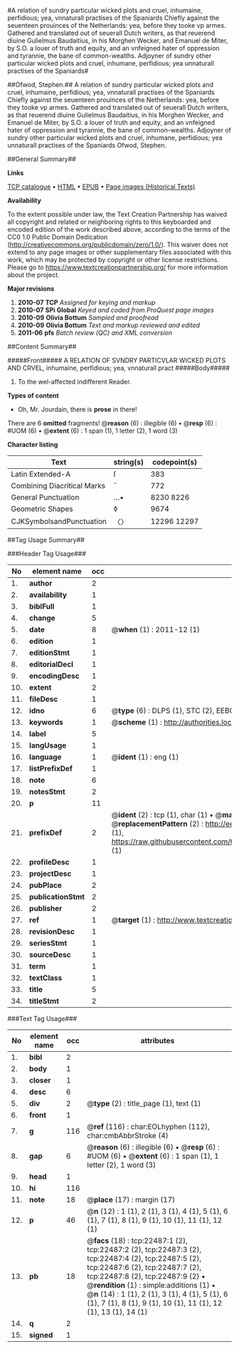 #A relation of sundry particular wicked plots and cruel, inhumaine, perfidious; yea, vnnaturall practises of the Spaniards Chiefly against the seuenteen prouinces of the Netherlands: yea, before they tooke vp armes. Gathered and translated out of seuerall Dutch writers, as that reuerend diuine Gulielmus Baudaitius, in his Morghen Wecker, and Emanuel de Miter, by S.O. a louer of truth and equity, and an vnfeigned hater of oppression and tyrannie, the bane of common-wealths. Adjoyner of sundry other particular wicked plots and cruel, inhumane, perfidious; yea unnaturall practises of the Spaniards#

##Ofwod, Stephen.##
A relation of sundry particular wicked plots and cruel, inhumaine, perfidious; yea, vnnaturall practises of the Spaniards Chiefly against the seuenteen prouinces of the Netherlands: yea, before they tooke vp armes. Gathered and translated out of seuerall Dutch writers, as that reuerend diuine Gulielmus Baudaitius, in his Morghen Wecker, and Emanuel de Miter, by S.O. a louer of truth and equity, and an vnfeigned hater of oppression and tyrannie, the bane of common-wealths.
Adjoyner of sundry other particular wicked plots and cruel, inhumane, perfidious; yea unnaturall practises of the Spaniards
Ofwod, Stephen.

##General Summary##

**Links**

[TCP catalogue](http://www.ota.ox.ac.uk/tcp/)  • 
[HTML](http://tei.it.ox.ac.uk/tcp/Texts-HTML/free/A08/A08435.html)  • 
[EPUB](http://tei.it.ox.ac.uk/tcp/Texts-EPUB/free/A08/A08435.epub) • 
[Page images (Historical Texts)](https://historicaltexts.jisc.ac.uk/eebo-99856851e)

**Availability**

To the extent possible under law, the Text Creation Partnership has waived all copyright and related or neighboring rights to this keyboarded and encoded edition of the work described above, according to the terms of the CC0 1.0 Public Domain Dedication (http://creativecommons.org/publicdomain/zero/1.0/). This waiver does not extend to any page images or other supplementary files associated with this work, which may be protected by copyright or other license restrictions. Please go to https://www.textcreationpartnership.org/ for more information about the project.

**Major revisions**

1. __2010-07__ __TCP__ *Assigned for keying and markup*
1. __2010-07__ __SPi Global__ *Keyed and coded from ProQuest page images*
1. __2010-09__ __Olivia Bottum__ *Sampled and proofread*
1. __2010-09__ __Olivia Bottum__ *Text and markup reviewed and edited*
1. __2011-06__ __pfs__ *Batch review (QC) and XML conversion*

##Content Summary##

#####Front#####
A RELATION OF SVNDRY PARTICVLAR WICKED PLOTS AND CRVEL, inhumaine, perfidious; yea, vnnaturall pract
#####Body#####

1. To the wel-affected indifferent Reader.

**Types of content**

  * Oh, Mr. Jourdain, there is **prose** in there!

There are 6 **omitted** fragments! 
 @__reason__ (6) : illegible (6)  •  @__resp__ (6) : #UOM (6)  •  @__extent__ (6) : 1 span (1), 1 letter (2), 1 word (3)

**Character listing**


|Text|string(s)|codepoint(s)|
|---|---|---|
|Latin Extended-A|ſ|383|
|Combining             Diacritical Marks|̄|772|
|General Punctuation|…•|8230 8226|
|Geometric Shapes|◊|9674|
|CJKSymbolsandPunctuation|〈〉|12296 12297|

##Tag Usage Summary##

###Header Tag Usage###

|No|element name|occ|attributes|
|---|---|---|---|
|1.|__author__|2||
|2.|__availability__|1||
|3.|__biblFull__|1||
|4.|__change__|5||
|5.|__date__|8| @__when__ (1) : 2011-12 (1)|
|6.|__edition__|1||
|7.|__editionStmt__|1||
|8.|__editorialDecl__|1||
|9.|__encodingDesc__|1||
|10.|__extent__|2||
|11.|__fileDesc__|1||
|12.|__idno__|6| @__type__ (6) : DLPS (1), STC (2), EEBO-CITATION (1), PROQUEST (1), VID (1)|
|13.|__keywords__|1| @__scheme__ (1) : http://authorities.loc.gov/ (1)|
|14.|__label__|5||
|15.|__langUsage__|1||
|16.|__language__|1| @__ident__ (1) : eng (1)|
|17.|__listPrefixDef__|1||
|18.|__note__|6||
|19.|__notesStmt__|2||
|20.|__p__|11||
|21.|__prefixDef__|2| @__ident__ (2) : tcp (1), char (1)  •  @__matchPattern__ (2) : ([0-9\-]+):([0-9IVX]+) (1), (.+) (1)  •  @__replacementPattern__ (2) : http://eebo.chadwyck.com/downloadtiff?vid=$1&page=$2 (1), https://raw.githubusercontent.com/textcreationpartnership/Texts/master/tcpchars.xml#$1 (1)|
|22.|__profileDesc__|1||
|23.|__projectDesc__|1||
|24.|__pubPlace__|2||
|25.|__publicationStmt__|2||
|26.|__publisher__|2||
|27.|__ref__|1| @__target__ (1) : http://www.textcreationpartnership.org/docs/. (1)|
|28.|__revisionDesc__|1||
|29.|__seriesStmt__|1||
|30.|__sourceDesc__|1||
|31.|__term__|1||
|32.|__textClass__|1||
|33.|__title__|5||
|34.|__titleStmt__|2||


###Text Tag Usage###

|No|element name|occ|attributes|
|---|---|---|---|
|1.|__bibl__|2||
|2.|__body__|1||
|3.|__closer__|1||
|4.|__desc__|6||
|5.|__div__|2| @__type__ (2) : title_page (1), text (1)|
|6.|__front__|1||
|7.|__g__|116| @__ref__ (116) : char:EOLhyphen (112), char:cmbAbbrStroke (4)|
|8.|__gap__|6| @__reason__ (6) : illegible (6)  •  @__resp__ (6) : #UOM (6)  •  @__extent__ (6) : 1 span (1), 1 letter (2), 1 word (3)|
|9.|__head__|1||
|10.|__hi__|116||
|11.|__note__|18| @__place__ (17) : margin (17)|
|12.|__p__|46| @__n__ (12) : 1 (1), 2 (1), 3 (1), 4 (1), 5 (1), 6 (1), 7 (1), 8 (1), 9 (1), 10 (1), 11 (1), 12 (1)|
|13.|__pb__|18| @__facs__ (18) : tcp:22487:1 (2), tcp:22487:2 (2), tcp:22487:3 (2), tcp:22487:4 (2), tcp:22487:5 (2), tcp:22487:6 (2), tcp:22487:7 (2), tcp:22487:8 (2), tcp:22487:9 (2)  •  @__rendition__ (1) : simple:additions (1)  •  @__n__ (14) : 1 (1), 2 (1), 3 (1), 4 (1), 5 (1), 6 (1), 7 (1), 8 (1), 9 (1), 10 (1), 11 (1), 12 (1), 13 (1), 14 (1)|
|14.|__q__|2||
|15.|__signed__|1||

